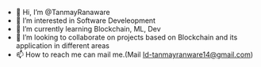 - 👋 Hi, I’m @TanmayRanaware
- 👀 I’m interested in Software Develeopment
- 🌱 I’m currently learning Blockchain, ML, Dev
- 💞️ I’m looking to collaborate on projects based on Blockchain and its application in different areas
- 📫 How to reach me can mail me.(Mail Id-tanmayranware14@gmail.com)

<!---
TanmayRanaware/TanmayRanaware is a ✨ special ✨ repository because its `README.md` (this file) appears on your GitHub profile.
You can click the Preview link to take a look at your changes.
--->
